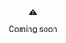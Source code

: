 <div align="center">
  ⚠️<br><p>Coming soon</p>
</div>


<!--
<div class="header" align="center">
  
![header](https://capsule-render.vercel.app/api?type=venom&&color=0:ddd6f3,100:faaca8&text=Hi,%20there!&fontSize=30&fontColor=000000&desc=Welcome%20to%20Hyeon's%20Github.&descAlign=80&descAlignY=90)

[![Typing SVG](https://readme-typing-svg.demolab.com?font=Jersey+10&size=25&pause=1000&color=000000&center=true&vCenter=true&width=435&height=70&lines=Hi%2C+there!;Welcome+to+Hyeon's+Github.)](https://git.io/typing-svg)

</div>
<div class="body" align="center">
  
### ⭐ Stacks

### 📖 Studying
<img src="https://img.shields.io/badge/html5-E34F26.svg?style=for-the-badge&logo=html5&logoColor=fff" />
<img src="https://img.shields.io/badge/css3-1572B6.svg?style=for-the-badge&logo=css3&logoColor=fff" />
<img src="https://img.shields.io/badge/javascript-F7DF1E.svg?style=for-the-badge&logo=javascript&logoColor=000" />

React VUE HTML5 CSS JAVASCRIPT TYPESCRIPT SPRING NOED NEST

### 🛠️ Tools

GIT GITHUB NOTION SLACK VSCODE INTELLIJ DATAGRIP

### 💬 Contact

VELOG

</div>
-->
